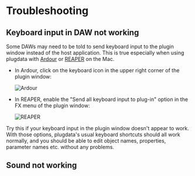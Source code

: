 # Troubleshooting


## Keyboard input in DAW not working

Some DAWs may need to be told to send keyboard input to the plugin window instead of the host application. This is true especially when using plugdata with [Ardour](https://ardour.org/) or [REAPER](https://www.reaper.fm/) on the Mac.

- In Ardour, click on the keyboard icon in the upper right corner of the plugin window:

    ![Ardour](images/ardour-keyboard.png)

- In REAPER, enable the "Send all keyboard input to plug-in" option in the FX menu of the plugin window:

    ![REAPER](images/reaper-keyboard.png)

Try this if your keyboard input in the plugin window doesn't appear to work. With those options, plugdata's usual keyboard shortcuts should all work normally, and you should be able to edit object names, properties, parameter names etc. without any problems.

## Sound not working

